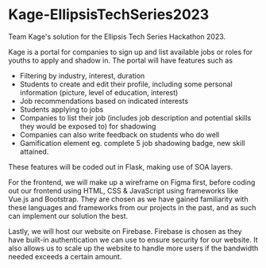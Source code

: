 # Kage-EllipsisTechSeries2023
Team Kage's solution for the Ellipsis Tech Series Hackathon 2023.

Kage is a portal for companies to sign up and list available jobs or roles for youths to apply and shadow in. The portal will have features such as
- Filtering by industry, interest, duration
- Students to create and edit their profile, including some personal information (picture, level of education, interest)
- Job recommendations based on indicated interests 
- Students applying to jobs
- Companies to list their job (includes job description and potential skills they would be exposed to) for shadowing
- Companies can also write feedback on students who do well
- Gamification element eg. complete 5 job shadowing badge, new skill attained.

These features will be coded out in Flask, making use of SOA layers. 

For the frontend, we will make up a wireframe on Figma first, before coding out our frontend using HTML, CSS & JavaScript using frameworks like Vue.js and Bootstrap. They are chosen as we have gained familiarity with these languages and frameworks from our projects in the past, and as such can implement our solution the best. 

Lastly, we will host our website on Firebase. Firebase is chosen as they have built-in authentication we can use to ensure security for our website. It also allows us to scale up the website to handle more users if the bandwidth needed exceeds a certain amount.

